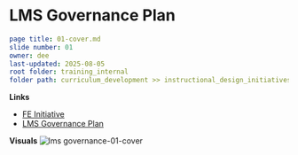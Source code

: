 # LMS Governance Plan

```yaml
page title: 01-cover.md
slide number: 01
owner: dee
last-updated: 2025-08-05
root folder: training_internal
folder path: curriculum_development >> instructional_design_initiatives 
```
**Links**
- [FE Initiative](https://www.notion.so/dbtlabs/LMS-Governance-FE-Scope-1eebb38ebda78021882df6e8eb8b57de?source=copy_link)
- [LMS Governance Plan](https://docs.google.com/presentation/d/12MUHWg6rtILQMD11Yj9VfeAi0HLyOW1RZyx6K8WRcMg/edit?usp=sharing)
  

**Visuals** 
![lms governance-01-cover](https://github.com/user-attachments/assets/30492cc6-003c-414d-8bff-25890b7dc960)
